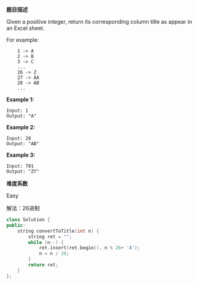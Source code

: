 **题目描述**   

Given a positive integer, return its corresponding column title as appear in an Excel sheet.

For example:

```
    1 -> A
    2 -> B
    3 -> C
    ...
    26 -> Z
    27 -> AA
    28 -> AB 
    ...
```

**Example 1:**

```
Input: 1
Output: "A"
```

**Example 2:**

```
Input: 28
Output: "AB"
```

**Example 3:**

```
Input: 701
Output: "ZY"
```

**难度系数**    

Easy 

解法：26进制

```c++
class Solution {
public:
    string convertToTitle(int n) {
        string ret = "";
        while (n--) {
            ret.insert(ret.begin(), n % 26+ 'A');
            n = n / 26;
        }
        return ret;
    }
};
```